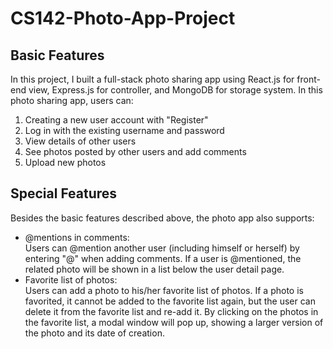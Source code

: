 # CS142-Photo-App-Project  
  
## Basic Features  
  
In this project, I built a full-stack photo sharing app using React.js for front-end view, Express.js for controller, and MongoDB for storage system. In this photo sharing app, users can:<br/>
1. Creating a new user account with "Register"<br/>
2. Log in with the existing username and password<br/>
3. View details of other users<br/>
4. See photos posted by other users and add comments<br/>
5. Upload new photos<br/>

## Special Features

Besides the basic features described above, the photo app also supports:<br/>
* @mentions in comments:<br/>
Users can @mention another user (including himself or herself) by entering "@" when adding comments. If a user is @mentioned, the related photo will be shown in a list below the user detail page.<br/>
* Favorite list of photos:<br/>
Users can add a photo to his/her favorite list of photos. If a photo is favorited, it cannot be added to the favorite list again, but the user can delete it from the favorite list and re-add it. By clicking on the photos in the favorite list, a modal window will pop up, showing a larger version of the photo and its date of creation.
